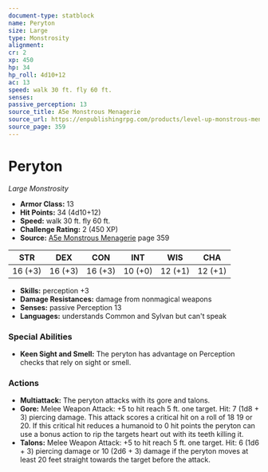 ```yaml
---
document-type: statblock
name: Peryton
size: Large
type: Monstrosity
alignment: 
cr: 2
xp: 450
hp: 34
hp_roll: 4d10+12
ac: 13
speed: walk 30 ft. fly 60 ft.
senses: 
passive_perception: 13
source_title: A5e Monstrous Menagerie
source_url: https://enpublishingrpg.com/products/level-up-monstrous-menagerie-a5e
source_page: 359
---
```


# Peryton

*Large* *Monstrosity*

- **Armor Class:** 13
- **Hit Points:** 34 (4d10+12)
- **Speed:** walk 30 ft. fly 60 ft.
- **Challenge Rating:** 2 (450 XP)
- **Source:** [A5e Monstrous Menagerie](https://enpublishingrpg.com/products/level-up-monstrous-menagerie-a5e) page 359

| STR | DEX | CON | INT | WIS | CHA |
| --- | --- | --- | --- | --- | --- |
| 16 (+3) | 16 (+3) | 16 (+3) | 10 (+0) | 12 (+1) | 12 (+1) |

- **Skills:** perception +3
- **Damage Resistances:** damage from nonmagical weapons
- **Senses:** passive Perception 13
- **Languages:** understands Common and Sylvan but can't speak

### Special Abilities

- **Keen Sight and Smell:** The peryton has advantage on Perception checks that rely on sight or smell.

### Actions

- **Multiattack:** The peryton attacks with its gore and talons.
- **Gore:** Melee Weapon Attack: +5 to hit  reach 5 ft.  one target. Hit: 7 (1d8 + 3) piercing damage. This attack scores a critical hit on a roll of 18  19  or 20. If this critical hit reduces a humanoid to 0 hit points  the peryton can use a bonus action to rip the targets heart out with its teeth  killing it.
- **Talons:** Melee Weapon Attack: +5 to hit  reach 5 ft.  one target. Hit: 6 (1d6 + 3) piercing damage  or 10 (2d6 + 3) damage if the peryton moves at least 20 feet straight towards the target before the attack.
